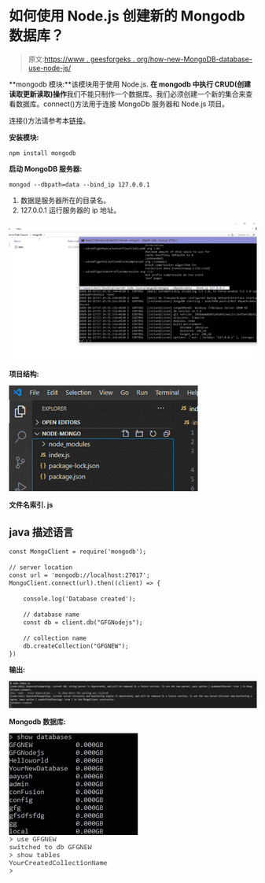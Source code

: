 # 如何使用 Node.js 创建新的 Mongodb 数据库？

> 原文:[https://www . geesforgeks . org/how-new-MongoDB-database-use-node-js/](https://www.geeksforgeeks.org/how-to-create-new-mongodb-database-using-node-js/)

**mongodb 模块:**该模块用于使用 Node.js. **在 mongodb 中执行 CRUD(创建读取更新读取)操作**我们不能只制作一个数据库。我们必须创建一个新的集合来查看数据库。connect()方法用于连接 MongoDb 服务器和 Node.js 项目。

连接()方法请参考本[链接](https://www.geeksforgeeks.org/how-to-connect-mongodb-server-with-node-js/)。

**安装模块:**

```
npm install mongodb

```

**启动 MongoDB 服务器:**

```
mongod --dbpath=data --bind_ip 127.0.0.1

```

1.  数据是服务器所在的目录名。
2.  127.0.0.1 运行服务器的 ip 地址。

![](img/b17079668307c9a66022081b23d3c23d.png)

**项目结构:**

![](img/3c03001843188cec721ccbf47f52e347.png)

**文件名索引. js**

## java 描述语言

```
const MongoClient = require('mongodb');

// server location
const url = 'mongodb://localhost:27017';
MongoClient.connect(url).then((client) => {

    console.log('Database created');

    // database name
    const db = client.db("GFGNodejs");

    // collection name
    db.createCollection("GFGNEW");
})
```

**输出:**

![](img/31c59efa2daf28f3a525fe43e3345eed.png)

**Mongodb 数据库:**

![](img/d6f0c9a690ae7573738c25ddf1dae6e1.png)